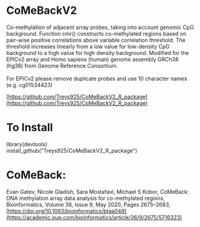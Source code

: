 # CoMeBackV2
Co-methylation of adjacent array probes, taking into account genomic CpG background. Function cmr() constructs co-methylated regions based on pair-wise positive correlations above variable correlation threshold.  The threshold increases linearly from a low value for low-density CpG background to a high value for high density background. Modified for the EPICv2 array and Homo sapiens (human) genome assembly GRCh38 (hg38) from Genome Reference Consortium.<br />
<br />
For EPICv2 please remove duplicate probes and use 10 character names (e.g. cg01534423)<br />

[https://github.com/Treys925/CoMeBackV2_R_package](https://github.com/Treys925/CoMeBackV2_R_package)

# To Install
library(devtools) <br />
install_github("Treys925/CoMeBackV2_R_package")

# CoMeBack:
Evan Gatev, Nicole Gladish, Sara Mostafavi, Michael S Kobor, CoMeBack: DNA methylation array data analysis for co-methylated regions, Bioinformatics, Volume 36, Issue 9, May 2020, Pages 2675–2683, [https://doi.org/10.1093/bioinformatics/btaa049](https://academic.oup.com/bioinformatics/article/36/9/2675/5716323)
